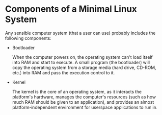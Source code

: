 
# Components of a Minimal Linux System

Any sensible computer system (that a user can use) probably includes the
following components:

* Bootloader

	When the computer powers on, the operating system can't load
	itself into RAM and start to execute. A small program (the
	bootloader) will copy the operating system from a storage media
	(hard drive, CD-ROM, etc.) into RAM and pass the execution control
	to it.

* Kernel

	The kernel is the core of an operating system, as it interacts
	the platform's hardware, manages the computer's resources
	(such as how much RAM should be given to an application), and
	provides an almost platform-independent environment for userspace
	applications to run in.
